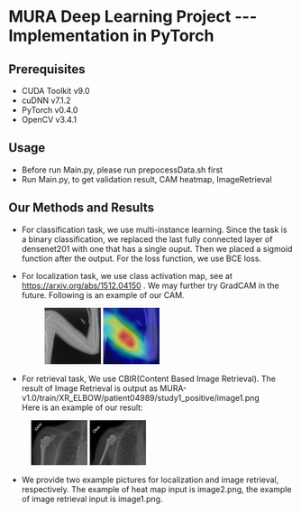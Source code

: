 MURA Deep Learning Project --- Implementation in PyTorch
======
Prerequisites
------
* CUDA Toolkit v9.0
* cuDNN v7.1.2
* PyTorch v0.4.0
* OpenCV v3.4.1


Usage
------
* Before run Main.py, please run prepocessData.sh first
* Run Main.py, to get validation result, CAM heatmap, ImageRetrieval

Our Methods and Results
------
* For classification task, we use multi-instance learning. Since the task is a binary classification, we replaced the last fully connected layer of densenet201 with one that has a single ouput. Then we placed a sigmoid function after the output. For the loss function, we use BCE loss.

* For localization task, we use class activation map, see at https://arxiv.org/abs/1512.04150 . 
  We may further try GradCAM in the future. 
  Following is an example of our CAM.
  <figure class="half">
    <img src="https://github.com/GoAhead106283/MURA_deep_learning/blob/master/image2.png" title="original image" width="100" />
    <img src="https://github.com/GoAhead106283/MURA_deep_learning/blob/master/image2_heatmap.jpg" title="CAM" width="100" />
 </figure>
  
  
* For retrieval task, We use CBIR(Content Based Image Retrieval). The result of Image Retrieval is output as MURA-v1.0/train/XR_ELBOW/patient04989/study1_positive/image1.png </br>
  Here is an example of our result:
<figure class="half">
    <img src="https://github.com/GoAhead106283/MURA_deep_learning/blob/master/query.png" title="original image" width="100" />
    <img src="https://github.com/GoAhead106283/MURA_deep_learning/blob/master/answer.png" title="CAM" width="100" />
 </figure>
 

* We provide two example pictures for localization and image retrieval, respectively. The example of heat map input is image2.png, the example of image retrieval input is image1.png. 
